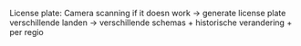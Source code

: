 License plate:
    Camera scanning 
        if it doesn work -> generate license plate
            verschillende landen -> verschillende schemas + historische verandering + per regio
            
    